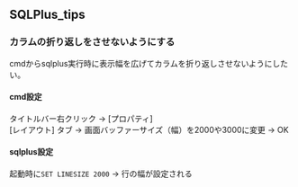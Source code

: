 ## SQLPlus_tips
### カラムの折り返しをさせないようにする
cmdからsqlplus実行時に表示幅を広げてカラムを折り返しさせないようにしたい。
#### cmd設定
タイトルバー右クリック → [プロパティ]  
[レイアウト] タブ → 画面バッファーサイズ（幅）を2000や3000に変更 → OK  
#### sqlplus設定  
起動時に`SET LINESIZE 2000` → 行の幅が設定される